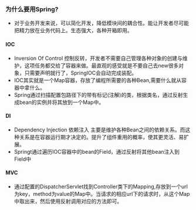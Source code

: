 ### 为什么要用Spring?
* 对于业务开发来说，可以简化开发，降低模块间的耦合性。能让开发者尽可能把精力放在业务代码上。生态强大，各种开箱即用。

#### IOC
* Inversion Of Control  控制反转，开发者不需要自己管理各种对象的创建与维护，这项任务都交给了容器来做。最直观的感受就是不要自己去new很多对象，只需要声明就行了，SpringIOC会自动完成装配。
* IOC其实就是一个Map容器，存放了编程所需要的各种Bean,需要什么就从容器中拿什么。
* Spring通过扫描配置包路径下的带有标记(注解)的类，根据类名，通过反射生成bean的实例并将其放到一个Map中。


#### DI
* Dependency Injection 依赖注入 主要是维护各种Bean之间的依赖关系。而这种关系是在容器运行期才决定的。提升了组件重用的概率，使其更灵活、易扩展。
* Springt通过遍历IOC容器中的bean的Field，通过反射将其他bean注入到Field中

#### MVC
* 通过配置的DispatcherServlet找到Controller类下的Mapping,存放到一个url为key，method为value的Map中。当请求的相应url下的请求时，从这个Map中取出来，然后使用反射调用对应的方法即可。